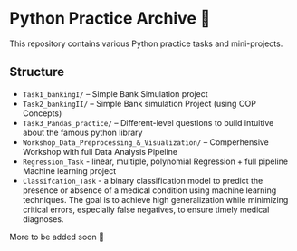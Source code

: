 # Python Practice Archive 🐍

This repository contains various Python practice tasks and mini-projects.

## Structure

- `Task1_bankingI/` – Simple Bank Simulation project
- `Task2_bankingII/` – Simple Bank simulation Project (using OOP Concepts)
- `Task3_Pandas_practice/` – Different-level questions to build intuitive about the famous python library
- `Workshop_Data_Preprocessing_&_Visualization/` – Comperhensive Workshop with full Data Analysis Pipeline
- `Regression_Task` - linear, multiple, polynomial Regression + full pipeline Machine learning project
- `Classifcation_Task` - a binary classification model to predict the presence or absence of a medical condition using machine learning techniques. The goal is to achieve high generalization while minimizing critical errors, especially false negatives, to ensure timely medical diagnoses. 

More to be added soon 🚀

